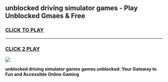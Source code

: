 
## unblocked driving simulator games - Play Unblocked Gmaes & Free
<h3>
<a href="https://premium.freeplayer.one?title=unblocked_driving_simulator_games&ref=19F">CLICK TO PLAY</a></h3>
<hr>

<h3>
<a href="https://premium.freeplayer.one?title=unblocked_driving_simulator_games&ref=19F">CLICK 2 PLAY</a>
  
</h3>

<a href="https://premium.freeplayer.one?title=unblocked_driving_simulator_games&ref=19F/"><img src="https://clearcache.store/games.png"></a>


**unblocked driving simulator games games unblocked: Your Gateway to Fun and Accessible Online Gaming**

